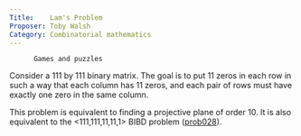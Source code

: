 ```yaml
---
Title:    Lam's Problem
Proposer: Toby Walsh
Category: Combinatorial mathematics
---
```

          Games and puzzles

Consider a 111 by 111 binary matrix. The goal is to put 11 zeros in
each row in such a way that each column has 11 zeros, and each pair of
rows must have exactly one zero in the same column.

This problem is equivalent to finding a projective plane of order
10. It is also equivalent to the <111,111,11,11,1> BIBD problem (<a
href="/Problems/prob028">prob028</a>).
